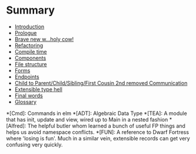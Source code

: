 # Summary

* [Introduction](/README.md)
* [Prologue](/chapters/prologue.md)
* [Brave new w...holy cow!](/chapters/brave-new-world.md)
* [Refactoring](/chapters/refactoring.md)
* [Compile time](/chapters/compile-time.md)
* [Components](/chapters/components.md)
* [File structure](/chapters/file-structure.md)
* [Forms](/chapters/forms.md)
* [Endpoints](/chapters/endpoints.md)
* [Child to Parent/Child/Sibling/First Cousin 2nd removed Communication](/chapters/child-to-parent.md)
* [Extensible type hell](/chapters/extensible-type-hell.md)
* [Final words](/chapters/final-words.md)
* [Glossary](/GLOSSARY.md)

[^2]: www.google.com

*[Cmd]: Commands in elm
*[ADT]: Algebraic Data Type
*[TEA]: A module that has init, update and view, wired up to Main in a nested fashion
*[Alfred]: The helpful butler whom learned a bunch of useful FP things and helps us avoid namespace conflicts.
*[FUN]: A reference to Dwarf Fortress where 'losing is fun'. Much in a similar vein, extensible records can get very confusing very quickly.
